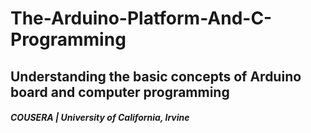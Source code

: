 # The-Arduino-Platform-And-C-Programming
## Understanding the basic concepts of Arduino board and computer programming 
##### COUSERA | University of California, Irvine
